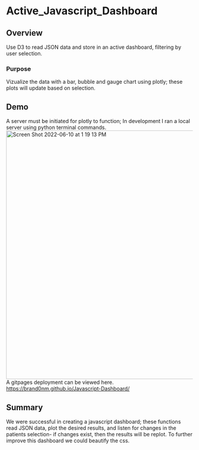 # Active_Javascript_Dashboard
## Overview
Use D3 to read JSON data and store in an active dashboard, filtering by user selection. 

### Purpose
Vizualize the data with a bar, bubble and gauge chart using plotly; these plots will update based on selection.

## Demo
A server must be initiated for plotly to function; In development I ran a local server using python terminal commands. 
<br />
<img width="669" alt="Screen Shot 2022-06-10 at 1 19 13 PM" src="https://user-images.githubusercontent.com/79609464/173135431-289142b1-9b53-4acd-87da-0c9cac248bd3.png">
<br />
A gitpages deployment can be viewed here. 
<br />
https://brand0nm.github.io/Javascript-Dashboard/
 
 ## Summary
We were successful in creating a javascript dashboard; these functions read JSON data, plot the desired results, and listen for changes in the patients selection- if changes exist, then the results will be replot. To further improve this dashboard we could beautify the css.
